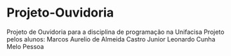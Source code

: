 # Projeto-Ouvidoria
Projeto de Ouvidoria para a disciplina de programação na Unifacisa
Projeto pelos alunos:
Marcos Aurelio de Almeida Castro Junior
Leonardo Cunha Melo Pessoa
